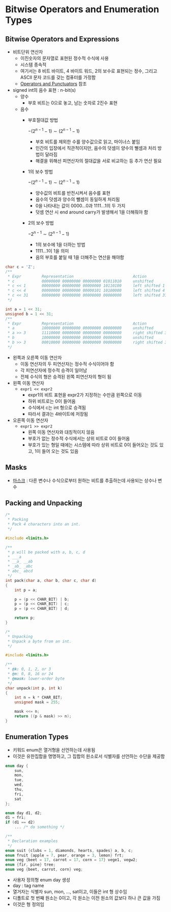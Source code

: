 # Bitwise Operators and Enumeration Types

## Bitwise Operators and Expressions

- 비트단위 연산자
    - 이진숫자의 문자열로 표현된 정수적 수식에 사용
    - 시스템 종속적
    - 여기서는 8 비트 바이트, 4 바이트 워드, 2의 보수로 표현되는 정수, 그리고 ASCII 문자 코드를 갖는 컴퓨터를 가정함
    - [Operators and Punctuators](../note/SP02_Lexical_Elements_Operators_and_the_C_System.md#operators-and-punctuators) 참조
- signed int의 음수 표현 : n-bit(s)
    - 양수
        - 부호 비트는 0으로 놓고, 남는 숫자로 2진수 표현
    - 음수
        - 부호절대값 방법
            
            $-{(2^{n-1}-1)} \sim {(2^{n-1}-1)}$
            
            - 부호 비트를 제외한 수를 양수값으로 읽고, 마이너스 붙임
            - 인간의 입장에서 직관적이지만, 음수의 덧셈이 양수의 뻴셈과 처리 방법이 달라짐
            - 해결을 위해선 피연산자의 절대값을 서로 비교하는 등 추가 연산 필요
        - 1의 보수 방법
            
            $-{(2^{n-1}-1)} \sim {(2^{n-1}-1)}$
            
            - 양수값의 비트를 반전시켜서 음수를 표현
            - 음수의 덧셈과 양수의 뺄셈이 동일하게 처리됨
            - 0을 나타내는 값이 0000…0과 1111…1의 두 가지
            - 덧셈 연산 시 end around carry가 발생해서 1을 더해줘야 함
        - 2의 보수 방법
            
            $-{2^{n-1}} \sim {(2^{n-1}-1)}$
            
            - 1의 보수에 1을 더하는 방법
            - 1111…1이 1을 의미
            - 음의 부호를 붙일 때 1을 더해주는 연산을 해야함

```c
char c = 'Z';
/**
 * Expr         Representation                          Action
 * c            00000000 00000000 00000000 01011010     unshifted
 * c << 1       00000000 00000000 00000000 10110100     left shifted 1
 * c << 4       00000000 00000000 00000101 10100000     left shifted 4
 * c << 31      00000000 00000000 00000000 00000000     left shifted 31
 */

int a = 1 << 31;
unsigned b = 1 << 31;
/**
 * Expr         Representation                          Action
 * a            10000000 00000000 00000000 00000000     unshifted
 * a >> 3       11110000 00000000 00000000 00000000     right shifted 3
 * b            10000000 00000000 00000000 00000000     unshifted
 * b >> 3       00010000 00000000 00000000 00000000     right shifted 3
 */
```

- 왼쪽과 오른쪽 이동 연산자
    - 이동 연산자의 두 피연산자는 정수적 수식이어야 함
    - 각 피연산자에 정수적 승격이 일어남
    - 전체 수식의 형은 승격된 왼쪽 피연산자의 형이 됨
- 왼쪽 이동 연산자
    - `expr1 << expr2`
        - expr1의 비트 표현을 expr2가 지정하는 수만큼 왼쪽으로 이동
        - 하위 비트로는 0이 들어옴
        - 수식에서 c는 int 형으로 승격됨
        - 따라서 결과는 4바이트에 저장됨
- 오른쪽 이동 연산자
    - `expr1 >> expr2`
        - 왼쪽 이동 연산자와 대칭적이지 않음
        - 부호가 없는 정수적 수식에서는 상위 비트로 0이 들어옴
        - 부호가 있는 형일 때에는 시스템에 따라 상위 비트로 0이 들어오는 것도 있고, 1이 들어 오는 것도 있음

## Masks

- [마스크](https://en.wikipedia.org/wiki/Mask_(computing)) : 다른 변수나 수식으로부터 원하는 비트를 추출하는데 사용되는 상수나 변수

## Packing and Unpacking

```c
/*
 * Packing
 * Pack 4 characters into an int.
 */

#include <limits.h>

/**
 * p will be packed with a, b, c, d
 * ___a
 * __a_ __ab
 * _ab_ _abc
 * abc_ abcd
 */
int pack(char a, char b, char c, char d)
{
	int p = a;

	p = (p << CHAR_BIT) | b;
	p = (p << CHAR_BIT) | c;
	p = (p << CHAR_BIT) | d;

	return p;
}
```

```c
/*
 * Unpacking
 * Unpack a byte from an int.
 */

#include <limits.h>

/**
 * @k: 0, 1, 2, or 3
 * @n: 0, 8, 16 or 24
 * @mask: lower-order byte
 */
char unpack(int p, int k)
{
	int n = k * CHAR_BIT;
	unsigned mask = 255;

	mask <<= n;
	return ((p & mask) >> n);
}
```

## Enumeration Types

- 키워드 enum은 열거형을 선언하는데 사용됨
- 이것은 유한집합을 명명하고, 그 집합의 원소로서 식별자를 선언하는 수단을 제공함

```c
enum day {
	sun,
	mon,
	tue,
	wed,
	thu,
	fri,
	sat
};

enum day d1, d2;
d1 = fri;
if (d1 == d2)
	... /* do something */

/**
 * Declaration examples
 */
enum suit {clubs = 1, diamonds, hearts, spades} a, b, c;
enum fruit {apple = 7, pear, orange = 3, lemon} frt;
enum veg {beet = 17, carrot = 17, corn = 17} vege1, vegw2;
enum {fir, pine} tree;
enum veg {beet, carrot, corn} veg;
```

- 사용자 정의형 enum day 생성
- day : tag name
- 열거자는 식별자 sun, mon, …, sat이고, 이들은 int 형 상수임
- 디폴트로 첫 번째 원소는 0이고, 각 원소는 이전 원소의 값보다 하나 큰 값을 가짐
- 이것은 형 정의임
